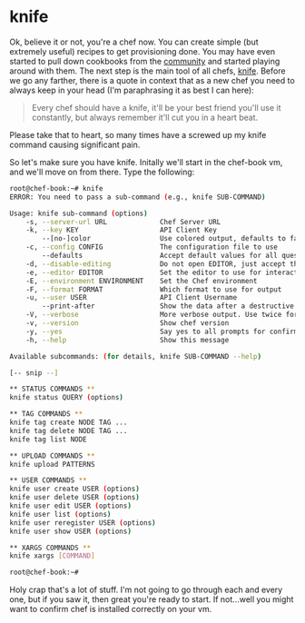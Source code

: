 knife
=====
Ok, believe it or not, you're a chef now. You can create simple (but extremely useful) recipes to get provisioning done. You may have even started to pull down cookbooks from the [community](http://community.opscode.com/) and started playing around with them. The next step is the main tool of all chefs, [knife](http://docs.opscode.com/knife.html). 
Before we go any farther, there is a quote in context that as a new chef you need to always keep in your head (I'm paraphrasing it as best I can here):
> Every chef should have a knife, it'll be your best friend you'll use it constantly, but always remember it'll cut you in a heart beat.

Please take that to heart, so many times have a screwed up my knife command causing significant pain.

So let's make sure you have knife. Initally we'll start in the chef-book vm, and we'll move on from there. Type the following:
```bash
root@chef-book:~# knife
ERROR: You need to pass a sub-command (e.g., knife SUB-COMMAND)

Usage: knife sub-command (options)
    -s, --server-url URL             Chef Server URL
    -k, --key KEY                    API Client Key
        --[no-]color                 Use colored output, defaults to false on Windows, true otherwise
    -c, --config CONFIG              The configuration file to use
        --defaults                   Accept default values for all questions
    -d, --disable-editing            Do not open EDITOR, just accept the data as is
    -e, --editor EDITOR              Set the editor to use for interactive commands
    -E, --environment ENVIRONMENT    Set the Chef environment
    -F, --format FORMAT              Which format to use for output
    -u, --user USER                  API Client Username
        --print-after                Show the data after a destructive operation
    -V, --verbose                    More verbose output. Use twice for max verbosity
    -v, --version                    Show chef version
    -y, --yes                        Say yes to all prompts for confirmation
    -h, --help                       Show this message

Available subcommands: (for details, knife SUB-COMMAND --help)

[-- snip --]

** STATUS COMMANDS **
knife status QUERY (options)

** TAG COMMANDS **
knife tag create NODE TAG ...
knife tag delete NODE TAG ...
knife tag list NODE

** UPLOAD COMMANDS **
knife upload PATTERNS

** USER COMMANDS **
knife user create USER (options)
knife user delete USER (options)
knife user edit USER (options)
knife user list (options)
knife user reregister USER (options)
knife user show USER (options)

** XARGS COMMANDS **
knife xargs [COMMAND]

root@chef-book:~#
```
Holy crap that's a lot of stuff. I'm not going to go through each and every one, but if you saw it, then great you're ready to start. If not...well you might want to confirm chef is installed correctly on your vm.
